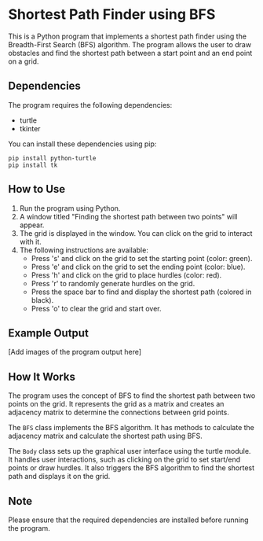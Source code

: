 # Shortest Path Finder using BFS

This is a Python program that implements a shortest path finder using the Breadth-First Search (BFS) algorithm. The program allows the user to draw obstacles and find the shortest path between a start point and an end point on a grid.

## Dependencies

The program requires the following dependencies:
- turtle
- tkinter

You can install these dependencies using pip:
```
pip install python-turtle
pip install tk
```

## How to Use

1. Run the program using Python.
2. A window titled "Finding the shortest path between two points" will appear.
3. The grid is displayed in the window. You can click on the grid to interact with it.
4. The following instructions are available:
   - Press 's' and click on the grid to set the starting point (color: green).
   - Press 'e' and click on the grid to set the ending point (color: blue).
   - Press 'h' and click on the grid to place hurdles (color: red).
   - Press 'r' to randomly generate hurdles on the grid.
   - Press the space bar to find and display the shortest path (colored in black).
   - Press 'o' to clear the grid and start over.

## Example Output

[Add images of the program output here]

## How It Works

The program uses the concept of BFS to find the shortest path between two points on the grid. It represents the grid as a matrix and creates an adjacency matrix to determine the connections between grid points.

The `BFS` class implements the BFS algorithm. It has methods to calculate the adjacency matrix and calculate the shortest path using BFS.

The `Body` class sets up the graphical user interface using the turtle module. It handles user interactions, such as clicking on the grid to set start/end points or draw hurdles. It also triggers the BFS algorithm to find the shortest path and displays it on the grid.

## Note

Please ensure that the required dependencies are installed before running the program.
